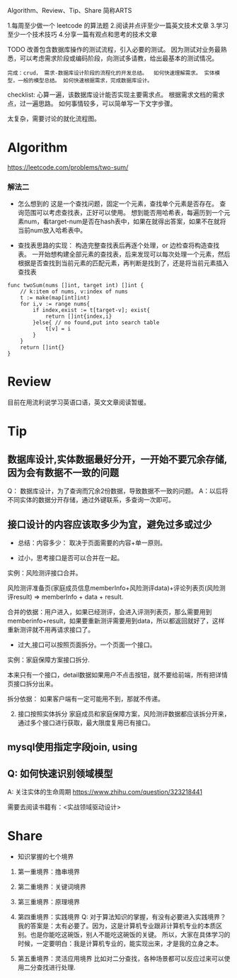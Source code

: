 Algorithm、Review、Tip、Share 简称ARTS

1.每周至少做一个 leetcode 的算法题 2.阅读并点评至少一篇英文技术文章 3.学习至少一个技术技巧 4.分享一篇有观点和思考的技术文章

TODO
改善包含数据库操作的测试流程，引入必要的测试。
因为测试对业务最熟悉，可以考虑需求阶段或编码阶段，向测试多请教，给出最基本的测试情况。

`完成：crud， 需求-数据库设计阶段的流程化的开发总结。 
如何快速理解需求。 实体模型，一般的模型总结。
如何快速根据需求，完成数据库设计。`

checklist: 心算一遍，该数据库设计能否实现主要需求点。 根据需求文档的需求点，过一遍思路。 如何事情较多，可以简单写一下文字步骤。

太复杂，需要讨论的就化流程图。

# Algorithm
https://leetcode.com/problems/two-sum/

### 解法二
* 怎么想到的
这是一个查找问题，固定一个元素，查找单个元素是否存在。 查询范围可以考虑查找表，正好可以使用。
想到能否用哈希表，每遍历到一个元素num，看target-num是否在hash表中，如果在就得出答案，如果不在就将当前num放入哈希表中。

* 查找表思路的实现： 构造完整查找表后再逐个处理，or 边检查将构造查找表。
一开始想构建全部元素的查找表，后来发现可以每次处理一个元素，然后根据是否查找到当前元素的匹配元素，再判断是找到了，还是将当前元素插入查找表

```
func twoSum(nums []int, target int) []int {
    // k:item of nums, v:index of nums
    t := make(map[int]int)
    for i,v := range nums{
        if index,exist := t[target-v]; exist{
            return []int{index,i}
        }else{ // no found,put into search table
            t[v] = i 
        }
    }
    return []int{}
}
```

# Review
目前在用流利说学习英语口语，英文文章阅读暂缓。

# Tip

## 数据库设计,实体数据最好分开，一开始不要冗余存储,因为会有数据不一致的问题
Q： 数据库设计，为了查询而冗余2份数据，导致数据不一致的问题。
A：以后将不同实体的数据分开存储，通过外键联系，多查询一次即可。

## 接口设计的内容应该取多少为宜，避免过多或过少
* 总结：内容多少： 取决于页面需要的内容+单一原则。

* 过小，思考接口是否可以合并在一起。

实例：风险测评接口合并。

风险测评准备页(家庭成员信息memberInfo+风险测评data)+评论列表页(风险测评result) => memberInfo + data + result.

合并的依据：用户进入，如果已经测评，会进入评测列表页，那么需要用到memberinfo+result，如果要重新测评需要用到data，所以都返回就好了，这样重新测评就不用再请求接口了。

* 过大,接口可以按照页面拆分。一个页面一个接口。

实例：家庭保障方案接口拆分.

本来只有一个接口，detail数据如果用户不点击按钮，就不要给前端，所有把详情页接口拆分出来。

拆分依据： 如果客户端有一定可能用不到，那就不传递。

2. 接口按照实体拆分
家庭成员和家庭保障方案，风险测评数据都应该拆分开来，通过多个接口进行获取，最大限度复用已有接口。

## mysql使用指定字段join, using 

## Q: 如何快速识别领域模型
A: 关注实体的生命周期
https://www.zhihu.com/question/323218441

需要去阅读书籍有：<实战领域驱动设计>

# Share
* 知识掌握的七个境界
1. 第一重境界：撸串境界
2. 第二重境界：关键词境界
3. 第三重境界：原理境界
4. 第四重境界：实践境界
Q: 对于算法知识的掌握，有没有必要进入实践境界？ 
我的答案是：太有必要了。因为，这是计算机专业跟非计算机专业的本质区别。也是你能吃这碗饭，别人不能吃这碗饭的关键。
所以，大家在具体学习的时候，一定要明白：我是计算机专业的，能实现出来，才是我的立身之本。

5. 第五重境界：灵活应用境界
比如对二分查找，各种场景都可以反应过来可以使用二分查找进行处理.

